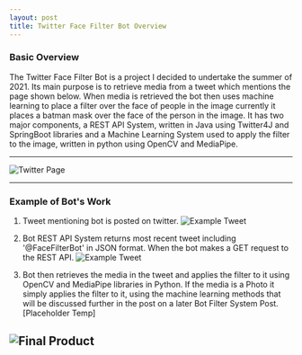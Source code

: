 ```yaml
---
layout: post
title: Twitter Face Filter Bot Overview
---
```


<h3>Basic  Overview</h3>
The Twitter Face Filter Bot is a project I decided to undertake the summer of 2021. Its main purpose is to retrieve media from a tweet which mentions the page shown below. When media is retrieved the bot then uses machine learning to place a filter over the face of people in the image currently it places a batman mask over the face of the person in the image. It has two major components, a REST API System, written in Java using Twitter4J and SpringBoot libraries and a Machine Learning System used to apply the filter to the image, written in python using OpenCV and MediaPipe.

---

![Twitter Page](https://user-images.githubusercontent.com/71035239/131861545-36a9ee60-3eba-4fb0-ad70-56d3ee9b73d4.png)

---

<h3>Example of Bot's Work</h3>


1. Tweet mentioning bot is posted on twitter.
![Example Tweet](https://user-images.githubusercontent.com/71035239/131864262-58adb9e3-3790-4bfe-8a94-53797c706b40.PNG)

2. Bot REST API System returns most recent tweet including '@FaceFilterBot' in JSON format. When the bot makes a GET request to the REST API.
![Example Tweet](https://user-images.githubusercontent.com/71035239/131865199-a1b9c082-5663-4db7-9bfc-b26eb7b12cc9.PNG)

3. Bot then retrieves the media in the tweet and applies the filter to it using OpenCV and MediaPipe libraries in Python. If the media is a Photo it simply applies the filter to it, using the machine learning methods that will be discussed further in the post on a later Bot Filter System Post. [Placeholder Temp]

![Final Product](https://user-images.githubusercontent.com/71035239/131867485-2a579534-3604-473c-8434-5c9c68584c82.png)
---
